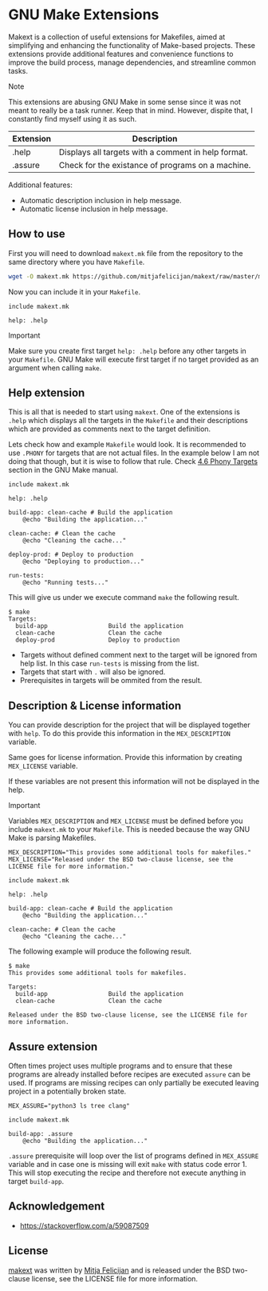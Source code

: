 # GNU Make Extensions

Makext is a collection of useful extensions for Makefiles, aimed at
simplifying and enhancing the functionality of Make-based projects. These
extensions provide additional features and convenience functions to
improve the build process, manage dependencies, and streamline common
tasks.

> [!NOTE]
> This extensions are abusing GNU Make in some sense since it was not 
> meant to really be a task runner. Keep that in mind. However, dispite
> that, I constantly find myself using it as such.

| Extension | Description                                         |
|-----------|-----------------------------------------------------|
| .help     | Displays all targets with a comment in help format. |
| .assure   | Check for the existance of programs on a machine.   |

Additional features:

- Automatic description inclusion in help message.
- Automatic license inclusion in help message.

## How to use

First you will need to download `makext.mk` file from the repository to
the same directory where you have `Makefile`.

```sh
wget -O makext.mk https://github.com/mitjafelicijan/makext/raw/master/makext.mk
```

Now you can include it in your `Makefile`.

```make
include makext.mk

help: .help
```

> [!IMPORTANT]
> Make sure you create first target `help: .help` before any other
> targets in your `Makefile`. GNU Make will execute first target if
> no target provided as an argument when calling `make`.

## Help extension

This is all that is needed to start using `makext`. One of the extensions
is `.help` which displays all the targets in the `Makefile` and their
descriptions which are provided as comments next to the target definition.

Lets check how and example `Makefile` would look. It
is recommended to use `.PHONY` for targets that are not
actual files. In the example below I am not doing that
though, but it is wise to follow that rule. Check [4.6 Phony
Targets](https://www.gnu.org/software/make/manual/make.html#Phony-Targets)
section in the GNU Make manual.

```make
include makext.mk

help: .help

build-app: clean-cache # Build the application
	@echo "Building the application..."

clean-cache: # Clean the cache
	@echo "Cleaning the cache..."

deploy-prod: # Deploy to production
	@echo "Deploying to production..."

run-tests:
	@echo "Running tests..."
```

This will give us under we execute command `make` the following result.

```text
$ make
Targets:
  build-app                 Build the application
  clean-cache               Clean the cache
  deploy-prod               Deploy to production
```

- Targets without defined comment next to the target will be ignored
  from help list. In this case `run-tests` is missing from the list.
- Targets that start with `.` will also be ignored.
- Prerequisites in targets will be ommited from the result.

## Description & License information

You can provide description for the project that will be displayed
together with `help`. To do this provide this information in the
`MEX_DESCRIPTION` variable.

Same goes for license information. Provide this information by creating
`MEX_LICENSE` variable.

If these variables are not present this information will not be displayed
in the help.

> [!IMPORTANT]
> Variables `MEX_DESCRIPTION` and `MEX_LICENSE` must be defined before you
> include `makext.mk` to your `Makefile`. This is needed because the way
> GNU Make is parsing Makefiles.

```make
MEX_DESCRIPTION="This provides some additional tools for makefiles."
MEX_LICENSE="Released under the BSD two-clause license, see the LICENSE file for more information."

include makext.mk

help: .help

build-app: clean-cache # Build the application
	@echo "Building the application..."

clean-cache: # Clean the cache
	@echo "Cleaning the cache..."
```

The following example will produce the following result.

```text
$ make
This provides some additional tools for makefiles.

Targets:
  build-app                 Build the application
  clean-cache               Clean the cache

Released under the BSD two-clause license, see the LICENSE file for
more information.
```

## Assure extension

Often times project uses multiple programs and to ensure that these
programs are already installed before recipes are executed `assure` can
be used. If programs are missing recipes can only partially be executed
leaving project in a potentially broken state.

```make
MEX_ASSURE="python3 ls tree clang"

include makext.mk

build-app: .assure
	@echo "Building the application..."
```

`.assure` prerequisite will loop over the list of programs defined in
`MEX_ASSURE` variable and in case one is missing will exit `make` with
status code error 1. This will stop executing the recipe and therefore
not execute anything in target `build-app`.

## Acknowledgement

- https://stackoverflow.com/a/59087509

## License

[makext](https://github.com/mitjafelicijan/makext) was written by [Mitja
Felicijan](https://mitjafelicijan.com) and is released under the BSD
two-clause license, see the LICENSE file for more information.
